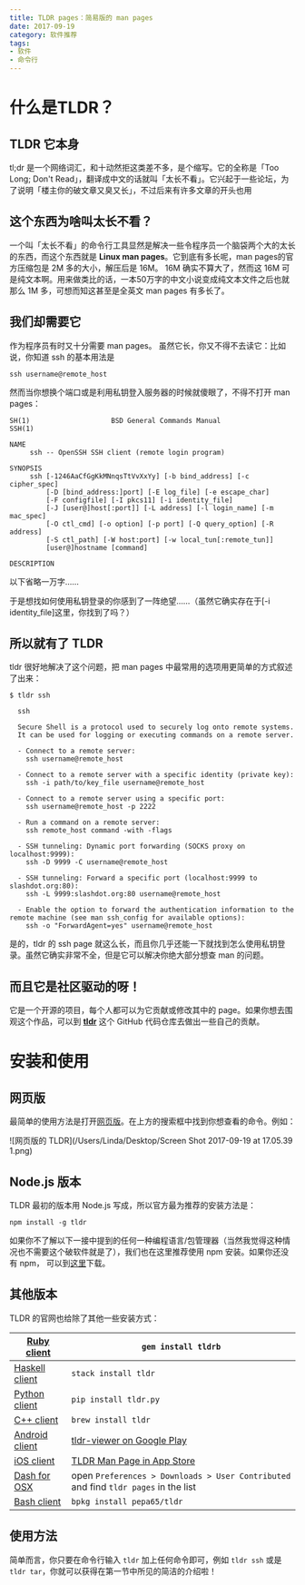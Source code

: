 ```yaml
---
title: TLDR pages：简易版的 man pages
date: 2017-09-19
category: 软件推荐
tags: 
- 软件
- 命令行
---
```




# 什么是TLDR？

## TLDR 它本身

tl;dr 是一个网络词汇，和十动然拒这类差不多，是个缩写。它的全称是「Too Long; Don't Read」，翻译成中文的话就叫「太长不看」。它兴起于一些论坛，为了说明「楼主你的破文章又臭又长」，不过后来有许多文章的开头也用

## 这个东西为啥叫太长不看？

一个叫「太长不看」的命令行工具显然是解决一些令程序员一个脑袋两个大的太长的东西，而这个东西就是 **Linux man pages**。它到底有多长呢，man pages的官方压缩包是 2M 多的大小，解压后是 16M。 16M 确实不算大了，然而这 16M 可是纯文本啊。用来做类比的话，一本50万字的中文小说变成纯文本文件之后也就那么 1M 多，可想而知这甚至是全英文 man pages 有多长了。

## 我们却需要它

作为程序员有时又十分需要 man pages。 虽然它长，你又不得不去读它：比如说，你知道 ssh 的基本用法是

```shell
ssh username@remote_host
```

然而当你想换个端口或是利用私钥登入服务器的时候就傻眼了，不得不打开 man pages：

```
SH(1)                    BSD General Commands Manual                   SSH(1)

NAME
     ssh -- OpenSSH SSH client (remote login program)

SYNOPSIS
     ssh [-1246AaCfGgKkMNnqsTtVvXxYy] [-b bind_address] [-c cipher_spec]
         [-D [bind_address:]port] [-E log_file] [-e escape_char]
         [-F configfile] [-I pkcs11] [-i identity_file]
         [-J [user@]host[:port]] [-L address] [-l login_name] [-m mac_spec]
         [-O ctl_cmd] [-o option] [-p port] [-Q query_option] [-R address]
         [-S ctl_path] [-W host:port] [-w local_tun[:remote_tun]]
         [user@]hostname [command]

DESCRIPTION
```

以下省略一万字……

于是想找如何使用私钥登录的你感到了一阵绝望……（虽然它确实存在于[-i identity_file]这里，你找到了吗？）

## 所以就有了 TLDR

tldr 很好地解决了这个问题，把 man pages 中最常用的选项用更简单的方式叙述了出来：

```shell
$ tldr ssh

  ssh

  Secure Shell is a protocol used to securely log onto remote systems.
  It can be used for logging or executing commands on a remote server.

  - Connect to a remote server:
    ssh username@remote_host

  - Connect to a remote server with a specific identity (private key):
    ssh -i path/to/key_file username@remote_host

  - Connect to a remote server using a specific port:
    ssh username@remote_host -p 2222

  - Run a command on a remote server:
    ssh remote_host command -with -flags

  - SSH tunneling: Dynamic port forwarding (SOCKS proxy on localhost:9999):
    ssh -D 9999 -C username@remote_host

  - SSH tunneling: Forward a specific port (localhost:9999 to slashdot.org:80):
    ssh -L 9999:slashdot.org:80 username@remote_host

  - Enable the option to forward the authentication information to the remote machine (see man ssh_config for available options):
    ssh -o "ForwardAgent=yes" username@remote_host
```

是的，tldr 的 ssh page 就这么长，而且你几乎还能一下就找到怎么使用私钥登录。虽然它确实非常不全，但是它可以解决你绝大部分想查 man 的问题。

## 而且它是社区驱动的呀！

它是一个开源的项目，每个人都可以为它贡献或修改其中的 page。如果你想去围观这个作品，可以到 [**tldr**](https://github.com/tldr-pages/tldr) 这个 GitHub 代码仓库去做出一些自己的贡献。



# 安装和使用

## 网页版

最简单的使用方法是打开[网页版](https://tldr.ostera.io/)。在上方的搜索框中找到你想查看的命令。例如：

![网页版的 TLDR](/Users/Linda/Desktop/Screen Shot 2017-09-19 at 17.05.39 1.png)



## Node.js 版本

TLDR 最初的版本用 Node.js 写成，所以官方最为推荐的安装方法是：

```shell
npm install -g tldr
```

如果你不了解以下一接中提到的任何一种编程语言/包管理器（当然我觉得这种情况也不需要这个破软件就是了），我们也在这里推荐使用 npm 安装。如果你还没有 npm， 可以到[这里](https://www.npmjs.com/get-npm)下载。



## 其他版本

TLDR 的官网也给除了其他一些安装方式：

| [Ruby client](https://github.com/YellowApple/tldrb) | `gem install tldrb`                      |
| ---------------------------------------- | ---------------------------------------- |
| [Haskell client](https://github.com/psibi/tldr-hs) | `stack install tldr`                     |
| [Python client](https://github.com/lord63/tldr.py) | `pip install tldr.py`                    |
| [C++ client](https://github.com/tldr-pages/tldr-cpp-client) | `brew install tldr`                      |
| [Android client](https://github.com/gianasista/tldr-viewer) | [tldr-viewer on Google Play](https://play.google.com/store/apps/details?id=de.gianasista.tldr_viewer) |
| [iOS client](https://github.com/freesuraj/TLDR) | [TLDR Man Page in App Store](https://appsto.re/sg/IQ0-_.i) |
| [Dash for OSX](https://github.com/Moddus/tldr-python-dash-docset) | open `Preferences > Downloads > User Contributed` and find `tldr pages` in the list |
| [Bash client](https://github.com/pepa65/tldr-bash-client) | `bpkg install pepa65/tldr`               |



## 使用方法

简单而言，你只要在命令行输入 `tldr` 加上任何命令即可，例如 `tldr ssh` 或是 `tldr tar`，你就可以获得在第一节中所见的简洁的介绍啦！